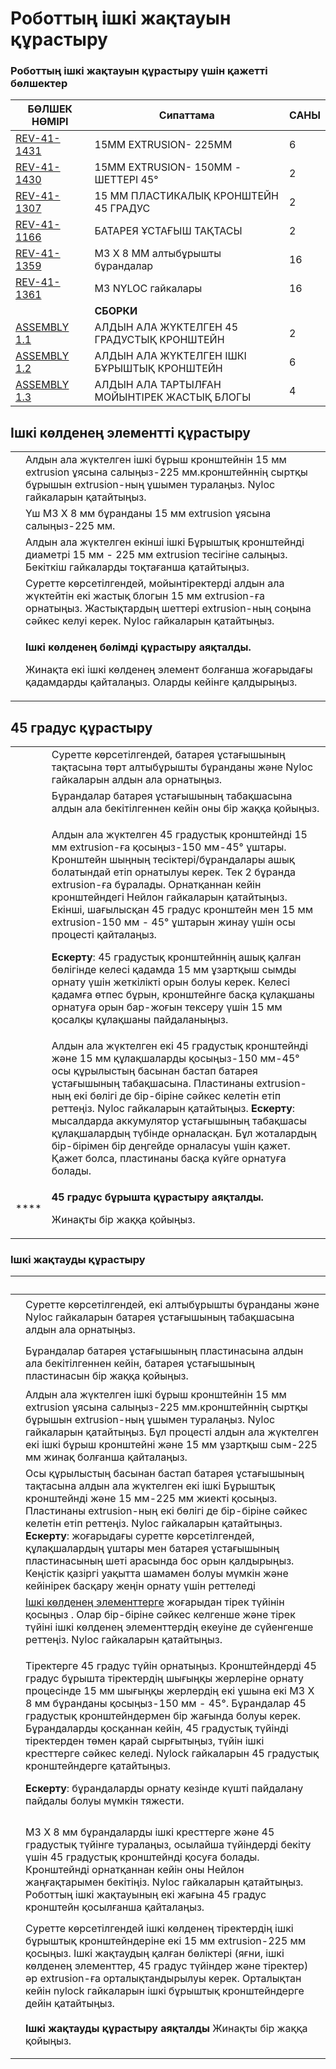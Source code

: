 # Роботтың ішкі жақтауын құрастыру

### Роботтың ішкі жақтауын құрастыру үшін қажетті бөлшектер

| **БӨЛШЕК НӨМІРІ**                                                                                                         | **Сипаттама**                               | **САНЫ** |
| ------------------------------------------------------------------------------------------------------------------------- | ------------------------------------------- | -------- |
| [REV-41-1431](https://www.revrobotics.com/rev-41-1431/)                                                                   | 15MM EXTRUSION- 225MM                       | 6        |
| [REV-41-1430](https://www.revrobotics.com/rev-41-1430/)                                                                   | 15MM EXTRUSION- 150MM - ШЕТТЕРІ 45°         | 2        |
| [REV-41-1307](https://www.revrobotics.com/rev-41-1307/)                                                                   | 15 ММ ПЛАСТИКАЛЫҚ КРОНШТЕЙН 45 ГРАДУС       | 2        |
| [REV-41-1166](https://www.revrobotics.com/rev-41-1166/)                                                                   | БАТАРЕЯ ҰСТАҒЫШ ТАҚТАСЫ                     | 2        |
| [REV-41-1359](https://www.revrobotics.com/rev-41-1359/)                                                                   | M3 X 8 ММ алтыбұрышты бұрандалар            | 16       |
| [REV-41-1361](https://www.revrobotics.com/rev-41-1361/)                                                                   | M3 NYLOC гайкалары                          | 16       |
|                                                                                                                           | **СБОРКИ**                                  |          |
| [ASSEMBLY 1.1](https://github.com/hectoxor/transhitlation/blob/main/build-guides/class-bot-v2/broken-reference/README.md) | АЛДЫН АЛА ЖҮКТЕЛГЕН 45 ГРАДУСТЫҚ КРОНШТЕЙН  | 2        |
| [ASSEMBLY 1.2](https://github.com/hectoxor/transhitlation/blob/main/build-guides/class-bot-v2/broken-reference/README.md) | АЛДЫН АЛА ЖҮКТЕЛГЕН ІШКІ БҰРЫШТЫҚ КРОНШТЕЙН | 6        |
| [ASSEMBLY 1.3](https://github.com/hectoxor/transhitlation/blob/main/build-guides/class-bot-v2/broken-reference/README.md) | АЛДЫН АЛА ТАРТЫЛҒАН МОЙЫНТІРЕК ЖАСТЫҚ БЛОГЫ | 4        |

## Ішкі көлденең элементті құрастыру

|                                                                                                                                                                                                                                                                                                             |                                                                                                                                                                                                        |
| ----------------------------------------------------------------------------------------------------------------------------------------------------------------------------------------------------------------------------------------------------------------------------------------------------------- | ------------------------------------------------------------------------------------------------------------------------------------------------------------------------------------------------------ |
| <img src="https://2589213514-files.gitbook.io/~/files/v0/b/gitbook-legacy-files/o/assets%2F-M5yw0n8IneF5-9ybLjT%2F-MMRhIgLPv-irXg3_tVp%2F-MMRhuNwQEkEcqyhE40z%2FEDU%20Kit_ICM%20-%20Add%201st%20Pillow%20Block.svg?alt=media&#x26;token=73206a50-34da-40fa-af60-261211a3e344" alt="" data-size="original">  | Алдын ала жүктелген ішкі бұрыш кронштейнін 15 мм extrusion ұясына салыңыз-225 мм.кронштейннің сыртқы бұрышын extrusion-ның ұшымен туралаңыз. Nyloc гайкаларын қатайтыңыз.                              |
| <img src="https://2589213514-files.gitbook.io/~/files/v0/b/gitbook-legacy-files/o/assets%2F-M5yw0n8IneF5-9ybLjT%2F-MMRhIgLPv-irXg3_tVp%2F-MMRi6L_iL2vuZPDZ8-p%2FEDU%20Kit_ICM%20-%20Add%203%20Screws.svg?alt=media&#x26;token=873892b7-4bd1-46f9-b47e-d6c33b336007" alt="" data-size="original">            | Үш M3 X 8 мм бұранданы 15 мм extrusion ұясына салыңыз-225 мм.                                                                                                                                          |
| <img src="https://2589213514-files.gitbook.io/~/files/v0/b/gitbook-legacy-files/o/assets%2F-M5yw0n8IneF5-9ybLjT%2F-MMRhIgLPv-irXg3_tVp%2F-MMRiH0eJ9sE1jP5eY7Q%2FEDU%20Kit_ICM%20-%20Add%202nd%20Inside%20Corner.svg?alt=media&#x26;token=79a7695f-f578-43ad-aa26-d43ea4f220f3" alt="" data-size="original"> | Алдын ала жүктелген екінші ішкі Бұрыштық кронштейнді диаметрі 15 мм - 225 мм extrusion тесігіне салыңыз. Бекіткіш гайкаларды тоқтағанша қатайтыңыз.                                                    |
| <img src="https://2589213514-files.gitbook.io/~/files/v0/b/gitbook-legacy-files/o/assets%2F-M5yw0n8IneF5-9ybLjT%2F-MMRhIgLPv-irXg3_tVp%2F-MMRiTHUfWUolrg-iVyx%2FEDU%20Kit_ICM%20-%20Add%20Pillow%20Blocks.svg?alt=media&#x26;token=780f78b6-5d03-49d8-bec5-a3d32b373e63" alt="" data-size="original">       | Суретте көрсетілгендей, мойынтіректерді алдын ала жүктейтін екі жастық блогын 15 мм extrusion-ға орнатыңыз. Жастықтардың шеттері extrusion-ның соңына сәйкес келуі керек. Nyloc гайкаларын қатайтыңыз. |
| <img src="https://2589213514-files.gitbook.io/~/files/v0/b/gitbook-legacy-files/o/assets%2F-M5yw0n8IneF5-9ybLjT%2F-MDKjyl9wVWKLR38B7z5%2F-MDLKnimbt8x2Z9lCYbU%2FEDU%20Kit_ICM%20-%20Complete.svg?alt=media&#x26;token=774f5868-71df-46f9-af30-952a89bd39c5" alt="" data-size="original">                    | <p><strong>Ішкі көлденең бөлімді құрастыру аяқталды.</strong> </p><p>Жинақта екі ішкі көлденең элемент болғанша жоғарыдағы қадамдарды қайталаңыз. Оларды кейінге қалдырыңыз.</p>                       |

## 45 градус құрастыру

|                                                                                                                                                                                                                                                                                                        |                                                                                                                                                                                                                                                                                                                                                                                                                                                                                                                                                                                                                                                                                                       |
| ------------------------------------------------------------------------------------------------------------------------------------------------------------------------------------------------------------------------------------------------------------------------------------------------------ | ----------------------------------------------------------------------------------------------------------------------------------------------------------------------------------------------------------------------------------------------------------------------------------------------------------------------------------------------------------------------------------------------------------------------------------------------------------------------------------------------------------------------------------------------------------------------------------------------------------------------------------------------------------------------------------------------------- |
| <img src="https://2589213514-files.gitbook.io/~/files/v0/b/gitbook-legacy-files/o/assets%2F-M5yw0n8IneF5-9ybLjT%2F-MMRhIgLPv-irXg3_tVp%2F-MMRjeJy6ZUEyEkLLjoe%2FPre-loading%20Battery%20Bracket.svg?alt=media&#x26;token=23694478-358f-49b5-af53-ef34b91242e1" alt="" data-size="original">            | Суретте көрсетілгендей, батарея ұстағышының тақтасына төрт алтыбұрышты бұранданы және Nyloc гайкаларын алдын ала орнатыңыз.                                                                                                                                                                                                                                                                                                                                                                                                                                                                                                                                                                           |
| <img src="https://2589213514-files.gitbook.io/~/files/v0/b/gitbook-legacy-files/o/assets%2F-M5yw0n8IneF5-9ybLjT%2F-MMRhIgLPv-irXg3_tVp%2F-MMRkFeYHhJ6Ydza8g3l%2FBattery%20Bracket%20Redo.svg?alt=media&#x26;token=2efccb20-3836-4ea4-9582-732f13082759" alt="" data-size="original">                   | Бұрандалар батарея ұстағышының табақшасына алдын ала бекітілгеннен кейін оны бір жаққа қойыңыз.                                                                                                                                                                                                                                                                                                                                                                                                                                                                                                                                                                                                       |
| <img src="https://2589213514-files.gitbook.io/~/files/v0/b/gitbook-legacy-files/o/assets%2F-M5yw0n8IneF5-9ybLjT%2F-MMRhIgLPv-irXg3_tVp%2F-MMRkPgxjsypHIAMqg73%2FEDU%20Kit_45DA%20-%20Add%20Brackets.svg?alt=media&#x26;token=aed11627-0364-4019-a31c-cf5bc1fde2d3" alt="" data-size="original">        | <p>Алдын ала жүктелген 45 градустық кронштейнді 15 мм extrusion-ға қосыңыз-150 мм-45° ұштары. Кронштейн шыңның тесіктері/бұрандалары ашық болатындай етіп орнатылуы керек. Тек 2 бұранда extrusion-ға бұралады. Орнатқаннан кейін кронштейндегі Нейлон гайкаларын қатайтыңыз. Екінші, шағылысқан 45 градус кронштейн мен 15 мм extrusion-150 мм - 45° ұштарын жинау үшін осы процесті қайталаңыз.</p><p><strong>Ескерту</strong>: 45 градустық кронштейннің ашық қалған бөлігінде келесі қадамда 15 мм ұзартқыш сымды орнату үшін жеткілікті орын болуы керек. Келесі қадамға өтпес бұрын, кронштейнге басқа құлақшаны орнатуға орын бар-жоғын тексеру үшін 15 мм қосалқы құлақшаны пайдаланыңыз.</p> |
| <img src="https://2589213514-files.gitbook.io/~/files/v0/b/gitbook-legacy-files/o/assets%2F-M5yw0n8IneF5-9ybLjT%2F-MMRhIgLPv-irXg3_tVp%2F-MMRkyzqRPX0QIGL_ZI8%2FEDU%20Kit_45DA%20-%20Add%20Battery%20Plate.svg?alt=media&#x26;token=ec2863c3-d906-4ded-aba0-62bf20b31899" alt="" data-size="original"> | Алдын ала жүктелген екі 45 градустық кронштейнді және 15 мм құлақшаларды қосыңыз-150 мм-45° осы құрылыстың басынан бастап батарея ұстағышының табақшасына. Пластинаны extrusion-ның екі бөлігі де бір-біріне сәйкес келетін етіп реттеңіз. Nyloc гайкаларын қатайтыңыз. **Ескерту**: мысалдарда аккумулятор ұстағышының табақшасы құлақшалардың түбінде орналасқан. Бұл жоталардың бір-бірімен бір деңгейде орналасуы үшін қажет. Қажет болса, пластинаны басқа күйге орнатуға болады.                                                                                                                                                                                                                |
| <img src="https://2589213514-files.gitbook.io/~/files/v0/b/gitbook-legacy-files/o/assets%2F-M5yw0n8IneF5-9ybLjT%2F-MMRhIgLPv-irXg3_tVp%2F-MMRl9Jmg4_7xQQFq19E%2FEDU%20Kit_45DA%20-%20Complete.svg?alt=media&#x26;token=764276ec-5eaf-4025-9849-ecacfd5a795c" alt="" data-size="original"> \*\*\*\*     | <p><strong>45 градус бұрышта құрастыру аяқталды.</strong> </p><p>Жинақты бір жаққа қойыңыз.</p>                                                                                                                                                                                                                                                                                                                                                                                                                                                                                                                                                                                                       |

### Ішкі жақтауды құрастыру

| ​                                                                                                                                                                                                                                                                                                                                                                                                                                                                                                                                                                                                                                    | ​                                                                                                                                                                                                                                                                                                                                                                                                                                                                                                                                                                               |
| ------------------------------------------------------------------------------------------------------------------------------------------------------------------------------------------------------------------------------------------------------------------------------------------------------------------------------------------------------------------------------------------------------------------------------------------------------------------------------------------------------------------------------------------------------------------------------------------------------------------------------------ | ------------------------------------------------------------------------------------------------------------------------------------------------------------------------------------------------------------------------------------------------------------------------------------------------------------------------------------------------------------------------------------------------------------------------------------------------------------------------------------------------------------------------------------------------------------------------------- |
| <p>​</p><p><img src="https://2589213514-files.gitbook.io/~/files/v0/b/gitbook-legacy-files/o/assets%2F-M5yw0n8IneF5-9ybLjT%2F-MMRhIgLPv-irXg3_tVp%2F-MMRlPZTF3XchKvvuirM%2FEDU%20Kit_Pre-Loaded%20Battery%20Plate%20(2S).svg?alt=media&#x26;token=4c6e73e8-d9ca-46a1-88a2-94f7f348ee3b" alt="" data-size="original"></p>                                                                                                                                                                                                                                                                                                             | Суретте көрсетілгендей, екі алтыбұрышты бұранданы және Nyloc гайкаларын батарея ұстағышының табақшасына алдын ала орнатыңыз.                                                                                                                                                                                                                                                                                                                                                                                                                                                    |
| <p><img src="https://2589213514-files.gitbook.io/~/files/v0/b/gitbook-legacy-files/o/assets%2F-M5yw0n8IneF5-9ybLjT%2F-MMRhIgLPv-irXg3_tVp%2F-MMRlL5pt2sImdMQZFAs%2FEDU%20Kit_Pre-Load%20Battery%20Plate%20(2S).svg?alt=media&#x26;token=853f569d-270b-41a2-9dd5-410bdeacd159" alt="" data-size="original"></p><p>​</p>                                                                                                                                                                                                                                                                                                               | Бұрандалар батарея ұстағышының пластинасына алдын ала бекітілгеннен кейін, батарея ұстағышының пластинасын бір жаққа қойыңыз.                                                                                                                                                                                                                                                                                                                                                                                                                                                   |
| <p>​</p><p><img src="https://2589213514-files.gitbook.io/~/files/v0/b/gitbook-legacy-files/o/assets%2F-M5yw0n8IneF5-9ybLjT%2F-MMRhIgLPv-irXg3_tVp%2F-MMRmVIKGRdaZLQx0E6J%2FEDU%20Kit_ICM%20-%20Add%201st%20Pillow%20Block.svg?alt=media&#x26;token=f4181e6a-c215-46fd-81db-cbda399d0670" alt="" data-size="original"></p>                                                                                                                                                                                                                                                                                                            | Алдын ала жүктелген ішкі бұрыш кронштейнін 15 мм extrusion ұясына салыңыз-225 мм.кронштейннің сыртқы бұрышын extrusion-ның ұшымен туралаңыз. Nyloc гайкаларын қатайтыңыз. Бұл процесті алдын ала жүктелген екі ішкі бұрыш кронштейні және 15 мм ұзартқыш сым-225 мм жинақ болғанша қайталаңыз.                                                                                                                                                                                                                                                                                  |
| <p>​</p><p><img src="https://2589213514-files.gitbook.io/~/files/v0/b/gitbook-legacy-files/o/assets%2F-M5yw0n8IneF5-9ybLjT%2F-MMRhIgLPv-irXg3_tVp%2F-MMRmqwtlh2wosrXYD08%2FEDU%20Kit_UR%20-%20Add%20Uprights%20to%20Plate.svg?alt=media&#x26;token=cdf55838-26e1-44da-b3ba-440c76fb9968" alt="" data-size="original"></p>                                                                                                                                                                                                                                                                                                            | Осы құрылыстың басынан бастап батарея ұстағышының тақтасына алдын ала жүктелген екі ішкі Бұрыштық кронштейнді және 15 мм-225 мм жиекті қосыңыз. Пластинаны extrusion-ның екі бөлігі де бір-біріне сәйкес келетін етіп реттеңіз. Nyloc гайкаларын қатайтыңыз. **Ескерту**: жоғарыдағы суретте көрсетілгендей, құлақшалардың ұштары мен батарея ұстағышының пластинасының шеті арасында бос орын қалдырыңыз. Кеңістік қазіргі уақытта шамамен болуы мүмкін және кейінірек басқару жеңін орнату үшін реттеледі                                                                     |
| <p>​</p><p><img src="https://2589213514-files.gitbook.io/~/files/v0/b/gitbook-legacy-files/o/assets%2F-M5yw0n8IneF5-9ybLjT%2F-MMRhIgLPv-irXg3_tVp%2F-MMRnlwVxdzRzkCzEILm%2FEDU%20Kit_TT%20-%20Add%20ICM%20to%20UR.svg?alt=media&#x26;token=07771b23-4366-4fd4-b86f-e5dca078cc3a" alt="" data-size="original"></p>                                                                                                                                                                                                                                                                                                                    | [Ішкі көлденең элементтерге](https://docs.revrobotics.com/duo-build/ftc-starter-kit-class-bot/skv3-internal-robot-frame-assembly#internal-cross-member-assembly) жоғарыдан тірек түйінін қосыңыз . Олар бір-біріне сәйкес келгенше және тірек түйіні ішкі көлденең элементтердің екеуіне де сүйенгенше реттеңіз. Nyloc гайкаларын қатайтыңыз.                                                                                                                                                                                                                                   |
| <p>​</p><p><img src="https://2589213514-files.gitbook.io/~/files/v0/b/gitbook-legacy-files/o/assets%2F-M5yw0n8IneF5-9ybLjT%2F-MMRhIgLPv-irXg3_tVp%2F-MMRoJ_aTTwcAyeJ6Un0%2FEDU%20Kit_Detail%20View%20-%20Add%2045%20Degree%20Assembly.svg.2020_07_30_11_33_56.0.svg?alt=media&#x26;token=58d0e638-9926-48ee-854f-ecc4ebecfd29" alt="" data-size="original"></p>                                                                                                                                                                                                                                                                      | <p>Тіректерге 45 градус түйін орнатыңыз. Кронштейндерді 45 градус бұрышта тіректердің шығыңқы жерлеріне орнату процесінде 15 мм шығыңқы жерлердің екі ұшына екі M3 X 8 мм бұранданы қосыңыз-150 мм - 45°. Бұрандалар 45 градустық кронштейндермен бір жағында болуы керек. Бұрандаларды қосқаннан кейін, 45 градустық түйінді тіректерден төмен қарай сырғытыңыз, түйін ішкі кресттерге сәйкес келеді. Nylock гайкаларын 45 градустық кронштейндерге қатайтыңыз. </p><p><strong>Ескерту</strong>: бұрандаларды орнату кезінде күшті пайдалану пайдалы болуы мүмкін тяжести.</p> |
| <p>​</p><p><img src="https://2589213514-files.gitbook.io/~/files/v0/b/gitbook-legacy-files/o/assets%2F-M5yw0n8IneF5-9ybLjT%2F-MMRhIgLPv-irXg3_tVp%2F-MMRoAtahYC19P07SRbu%2FEDU%20Kit_TT-%20Add%2045%20Degree%20Bracket.svg?alt=media&#x26;token=1b24407b-cd44-4e87-a7cb-c69dc2475545" alt="" data-size="original"></p><p>​</p><p>​</p><p><img src="https://2589213514-files.gitbook.io/~/files/v0/b/gitbook-legacy-files/o/assets%2F-M5yw0n8IneF5-9ybLjT%2F-MMRhIgLPv-irXg3_tVp%2F-MMRpHQH-iW5G3S_LYK-%2FEDU%20Kit_TT%20-%20Complete.svg?alt=media&#x26;token=acd30e6f-148f-43f7-98c2-93dbc66908a1" alt="" data-size="original"></p> | M3 X 8 мм бұрандаларды ішкі кресттерге және 45 градустық түйінге туралаңыз, осылайша түйіндерді бекіту үшін 45 градустық кронштейнді қосуға болады. Кронштейнді орнатқаннан кейін оны Нейлон жаңғақтарымен бекітіңіз. Nyloc гайкаларын қатайтыңыз. Роботтың ішкі жақтауының екі жағына 45 градус кронштейн қосылғанша қайталаңыз.                                                                                                                                                                                                                                               |
| <p>​</p><p><img src="https://2589213514-files.gitbook.io/~/files/v0/b/gitbook-legacy-files/o/assets%2F-M5yw0n8IneF5-9ybLjT%2F-MDRaMoS1o_Ko2Ik5TVR%2F-MDVmMxKWEmHlbEUPWyx%2FEDU%20Kit_Chassis%20Frame%20-%20Add%20Extrusion.svg?alt=media&#x26;token=41d4585b-53dc-4b4b-b378-731351c5b7bc" alt="" data-size="original"></p>                                                                                                                                                                                                                                                                                                           | Суретте көрсетілгендей ішкі көлденең тіректердің ішкі бұрыштық кронштейндеріне екі 15 мм extrusion-225 мм қосыңыз. Ішкі жақтаудың қалған бөліктері (яғни, ішкі көлденең элементтер, 45 градус түйіндер және тіректер) әр extrusion-ға орталықтандырылуы керек. Орталықтан кейін nylock гайкаларын ішкі бұрыштық кронштейндерге дейін қатайтыңыз.                                                                                                                                                                                                                                |
| <p>​</p><p><img src="https://2589213514-files.gitbook.io/~/files/v0/b/gitbook-legacy-files/o/assets%2F-M5yw0n8IneF5-9ybLjT%2F-MMRhIgLPv-irXg3_tVp%2F-MMRpzLp6_npzF7jesgR%2FEDU%20Kit_View%2062.svg?alt=media&#x26;token=68139d72-9c6c-495e-adee-08b118c757ad" alt="" data-size="original"></p>                                                                                                                                                                                                                                                                                                                                       | **Ішкі жақтауды құрастыру аяқталды** Жинақты бір жаққа қойыңыз.                                                                                                                                                                                                                                                                                                                                                                                                                                                                                                                 |
